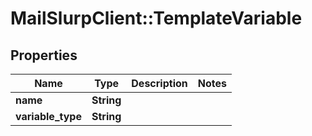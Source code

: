 # MailSlurpClient::TemplateVariable

## Properties
Name | Type | Description | Notes
------------ | ------------- | ------------- | -------------
**name** | **String** |  | 
**variable_type** | **String** |  | 



